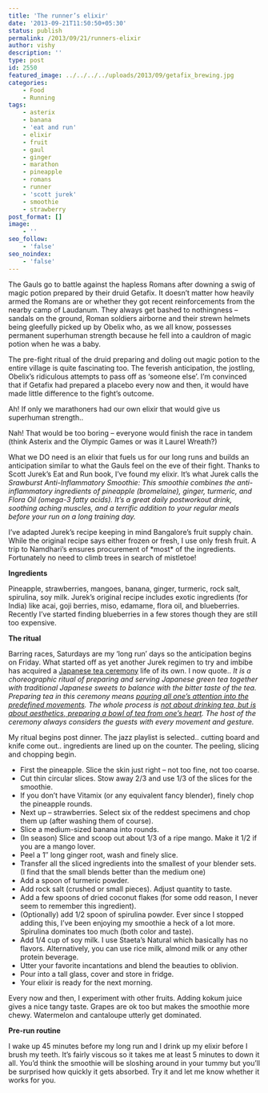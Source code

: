 ```yaml
---
title: 'The runner’s elixir'
date: '2013-09-21T11:50:50+05:30'
status: publish
permalink: /2013/09/21/runners-elixir
author: vishy
description: ''
type: post
id: 2550
featured_image: ../../../../uploads/2013/09/getafix_brewing.jpg
categories: 
    - Food
    - Running
tags:
    - asterix
    - banana
    - 'eat and run'
    - elixir
    - fruit
    - gaul
    - ginger
    - marathon
    - pineapple
    - romans
    - runner
    - 'scott jurek'
    - smoothie
    - strawberry
post_format: []
image:
    - ''
seo_follow:
    - 'false'
seo_noindex:
    - 'false'
---
```


The Gauls go to battle against the hapless Romans after downing a swig of magic potion prepared by their druid Getafix. It doesn’t matter how heavily armed the Romans are or whether they got recent reinforcements from the nearby camp of Laudanum. They always get bashed to nothingness – sandals on the ground, Roman soldiers airborne and their strewn helmets being gleefully picked up by Obelix who, as we all know, possesses permanent superhuman strength because he fell into a cauldron of magic potion when he was a baby.

The pre-fight ritual of the druid preparing and doling out magic potion to the entire village is quite fascinating too. The feverish anticipation, the jostling, Obelix’s ridiculous attempts to pass off as ‘someone else’. I’m convinced that if Getafix had prepared a placebo every now and then, it would have made little difference to the fight’s outcome.

Ah! If only we marathoners had our own elixir that would give us superhuman strength..

Nah! That would be too boring – everyone would finish the race in tandem (think Asterix and the Olympic Games or was it Laurel Wreath?)

What we DO need is an elixir that fuels us for our long runs and builds an anticipation similar to what the Gauls feel on the eve of their fight. Thanks to Scott Jurek’s Eat and Run book, I’ve found my elixir. It’s what Jurek calls the *Srawburst Anti-Inflammatory Smoothie: This smoothie combines the anti-inflammatory ingredients of pineapple (bromelaine), ginger, turmeric, and Flora Oil (omega-3 fatty acids). It’s a great daily postworkout drink, soothing aching muscles, and a terrific addition to your regular meals before your run on a long training day.*

I’ve adapted Jurek’s recipe keeping in mind Bangalore’s fruit supply chain. While the original recipe says either frozen or fresh, I use only fresh fruit. A trip to Namdhari’s ensures procurement of \*most\* of the ingredients. Fortunately no need to climb trees in search of mistletoe!

**Ingredients**

Pineapple, strawberries, mangoes, banana, ginger, turmeric, rock salt, spirulina, soy milk. Jurek’s original recipe includes exotic ingredients (for India) like acai, goji berries, miso, edamame, flora oil, and blueberries. Recently I’ve started finding blueberries in a few stores though they are still too expensive.

**The ritual**

Barring races, Saturdays are my ‘long run’ days so the anticipation begins on Friday. What started off as yet another Jurek regimen to try and imbibe has acquired a [Japanese tea ceremony](http://japanese-tea-ceremony.net/) life of its own. I now quote.. *It is a choreographic ritual of preparing and serving Japanese green tea together with traditional Japanese sweets to balance with the bitter taste of the tea. Preparing tea in this ceremony means <span style="text-decoration: underline;">pouring all one’s attention into the predefined movements</span>. The whole process is <span style="text-decoration: underline;">not about drinking tea, but is about aesthetics, preparing a bowl of tea from one’s heart</span>. The host of the ceremony always considers the guests with every movement and gesture.*

My ritual begins post dinner. The jazz playlist is selected.. cutting board and knife come out.. ingredients are lined up on the counter. The peeling, slicing and chopping begin.

- First the pineapple. Slice the skin just right – not too fine, not too coarse.
- Cut thin circular slices. Stow away 2/3 and use 1/3 of the slices for the smoothie.
- If you don’t have Vitamix (or any equivalent fancy blender), finely chop the pineapple rounds.
- Next up – strawberries. Select six of the reddest specimens and chop them up (after washing them of course).
- Slice a medium-sized banana into rounds.
- (In season) Slice and scoop out about 1/3 of a ripe mango. Make it 1/2 if you are a mango lover.
- Peel a 1″ long ginger root, wash and finely slice.
- Transfer all the sliced ingredients into the smallest of your blender sets. (I find that the small blends better than the medium one)
- Add a spoon of turmeric powder.
- Add rock salt (crushed or small pieces). Adjust quantity to taste.
- Add a few spoons of dried coconut flakes (for some odd reason, I never seem to remember this ingredient).
- (Optionally) add 1/2 spoon of spirulina powder. Ever since I stopped adding this, I’ve been enjoying my smoothie a heck of a lot more. Spirulina dominates too much (both color and taste).
- Add 1/4 cup of soy milk. I use Staeta’s Natural which basically has no flavors. Alternatively, you can use rice milk, almond milk or any other protein beverage.
- Utter your favorite incantations and blend the beauties to oblivion.
- Pour into a tall glass, cover and store in fridge.
- Your elixir is ready for the next morning.

Every now and then, I experiment with other fruits. Adding kokum juice gives a nice tangy taste. Grapes are ok too but makes the smoothie more chewy. Watermelon and cantaloupe utterly get dominated.

**Pre-run routine**

I wake up 45 minutes before my long run and I drink up my elixir before I brush my teeth. It’s fairly viscous so it takes me at least 5 minutes to down it all. You’d think the smoothie will be sloshing around in your tummy but you’ll be surprised how quickly it gets absorbed. Try it and let me know whether it works for you.
